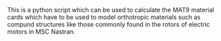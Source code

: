 This is a python script which can be used to calculate the MAT9 material cards which have to be used to model orthotropic materials such as compund structures like those commonly found in the rotors of electric motors in MSC Nastran. 
